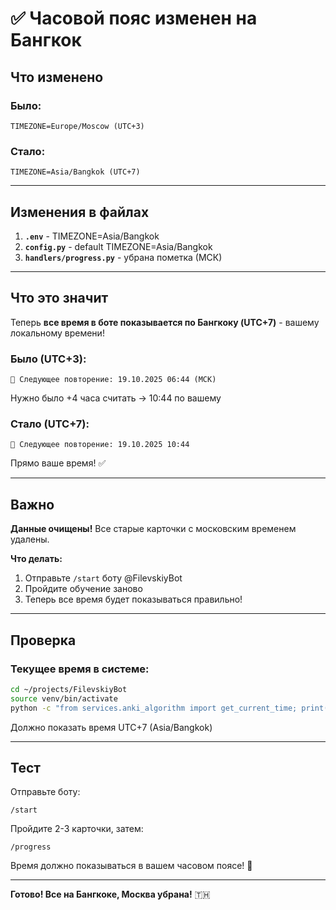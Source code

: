 # ✅ Часовой пояс изменен на Бангкок

## Что изменено

### Было:
```
TIMEZONE=Europe/Moscow (UTC+3)
```

### Стало:
```
TIMEZONE=Asia/Bangkok (UTC+7)
```

---

## Изменения в файлах

1. **`.env`** - TIMEZONE=Asia/Bangkok
2. **`config.py`** - default TIMEZONE=Asia/Bangkok
3. **`handlers/progress.py`** - убрана пометка (МСК)

---

## Что это значит

Теперь **все время в боте показывается по Бангкоку (UTC+7)** - вашему локальному времени!

### Было (UTC+3):
```
📅 Следующее повторение: 19.10.2025 06:44 (МСК)
```
Нужно было +4 часа считать → 10:44 по вашему

### Стало (UTC+7):
```
📅 Следующее повторение: 19.10.2025 10:44
```
Прямо ваше время! ✅

---

## Важно

**Данные очищены!** Все старые карточки с московским временем удалены.

**Что делать:**
1. Отправьте `/start` боту @FilevskiyBot
2. Пройдите обучение заново
3. Теперь все время будет показываться правильно!

---

## Проверка

### Текущее время в системе:
```bash
cd ~/projects/FilevskiyBot
source venv/bin/activate
python -c "from services.anki_algorithm import get_current_time; print(get_current_time())"
```

Должно показать время UTC+7 (Asia/Bangkok)

---

## Тест

Отправьте боту:
```
/start
```

Пройдите 2-3 карточки, затем:
```
/progress
```

Время должно показываться в вашем часовом поясе! 🎯

---

**Готово! Все на Бангкоке, Москва убрана!** 🇹🇭

